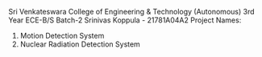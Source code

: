 Sri Venkateswara College of Engineering & Technology (Autonomous)
3rd Year ECE-B/S Batch-2
Srinivas Koppula - 21781A04A2
Project Names:
1. Motion Detection System
2. Nuclear Radiation Detection System
